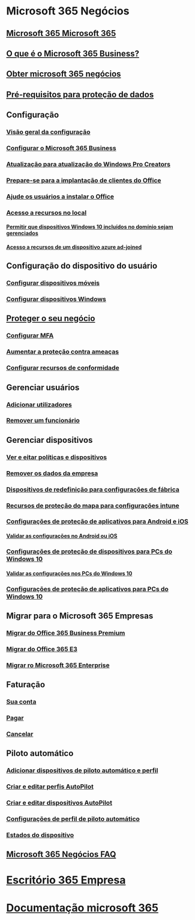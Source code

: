# Microsoft 365 Negócios
## [Microsoft 365 Microsoft 365](index.yml)
## [O que é o Microsoft 365 Business?](microsoft-365-business-overview.md)
## [Obter microsoft 365 negócios](sign-up.md)
## [Pré-requisitos para proteção de dados](pre-requisites-for-data-protection.md)
## Configuração
### [Visão geral da configuração](set-up-overview.md)
### [Configurar o Microsoft 365 Business](set-up.md)
### [Atualização para atualização do Windows Pro Creators](upgrade-to-windows-pro-creators-update.md)
### [Prepare-se para a implantação de clientes do Office](prepare-for-office-client-deployment.md)
### [Ajude os usuários a instalar o Office](help-users-install-office.md)
### [Acesso a recursos no local]()
#### [Permitir que dispositivos Windows 10 incluídos no domínio sejam gerenciados](manage-windows-devices.md)
#### [Acesso a recursos de um dispositivo azure ad-joined](access-resources.md)
## Configuração do dispositivo do usuário
### [Configurar dispositivos móveis](set-up-mobile-devices.md)
### [Configurar dispositivos Windows](set-up-windows-devices.md)
## [Proteger o seu negócio](security-features.md)
### [Configurar MFA](set-up-mfa.md)
### [Aumentar a proteção contra ameaças](increase-threat-protection.md)
### [Configurar recursos de conformidade](set-up-compliance.md)
## Gerenciar usuários
### [Adicionar utilizadores](add-users-m365b.md)
### [Remover um funcionário](/Office365/Admin/add-users/remove-former-employee?toc=/microsoft-365/business/toc.json&bc=/microsoft-365/business/breadcrumb/toc.json)
## Gerenciar dispositivos
### [Ver e eitar políticas e dispositivos](view-policies-and-devices.md)
### [Remover os dados da empresa](remove-company-data.md)
### [Dispositivos de redefinição para configurações de fábrica](reset-devices-to-factory-settings.md)
### [Recursos de proteção do mapa para configurações intune](map-protection-features-to-intune-settings.md)
### [Configurações de proteção de aplicativos para Android e iOS](app-protection-settings-for-android-and-ios.md)
#### [Validar as configurações no Android ou iOS](validate-settings-on-android-or-ios.md)
### [Configurações de proteção de dispositivos para PCs do Windows 10](protection-settings-for-windows-10-pcs.md)
#### [Validar as configurações nos PCs do Windows 10](validate-settings-on-windows-10-pcs.md)
### [Configurações de proteção de aplicativos para PCs do Windows 10](protection-settings-for-windows-10-devices.md)
## Migrar para o Microsoft 365 Empresas
### [Migrar do Office 365 Business Premium](migrate-to-microsoft-365-business.md)
### [Migrar do Office 365 E3](migrate-from-e3.md)
### [Migrar ro Microsoft 365 Enterprise](migrate-from-microsoft-365-business-to-microsoft-365-enterprise.md)
## Faturação
### [Sua conta](/Office365/Admin/subscriptions-and-billing/view-your-bill-or-invoice?toc=/microsoft-365/business/toc.json&bc=/microsoft-365/business/breadcrumb/toc.json)
### [Pagar](/Office365/Admin/subscriptions-and-billing/pay-for-your-subscription?toc=/microsoft-365/business/toc.json&bc=/microsoft-365/business/breadcrumb/toc.json)
### [Cancelar](/Office365/Admin/subscriptions-and-billing/cancel-your-subscription?toc=/microsoft-365/business/toc.json&bc=/microsoft-365/business/breadcrumb/toc.json)
## Piloto automático
### [Adicionar dispositivos de piloto automático e perfil](add-autopilot-devices-and-profile.md)
### [Criar e editar perfis AutoPilot](create-and-edit-autopilot-profiles.md)
### [Criar e editar dispositivos AutoPilot](create-and-edit-autopilot-devices.md)
### [Configurações de perfil de piloto automático](autopilot-profile-settings.md)
### [Estados do dispositivo](device-states.md)
## [Microsoft 365 Negócios FAQ](support/microsoft-365-business-faqs.md)
# [Escritório 365 Empresa](https://docs.microsoft.com/office365/enterprise)
# [Documentação microsoft 365](https://docs.microsoft.com/microsoft-365)